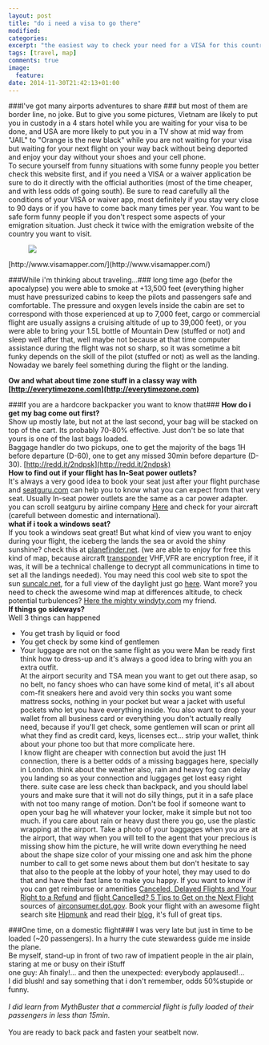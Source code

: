 ```yaml
---
layout: post
title: "do i need a visa to go there"
modified:
categories:
excerpt: "the easiest way to check your need for a VISA for this country"
tags: [travel, map]
comments: true
image:
  feature:
date: 2014-11-30T21:42:13+01:00
---
```


###I've got many airports adventures to share ###
but most of them are border line, no joke.
But to give you some pictures, Vietnam are likely to put you in custody in a 4 stars hotel while you are waiting for your visa to be done, and USA are more likely to put you in a TV show at mid way from "JAIL" to "Orange is the new black" while you are not waiting for your visa but waiting for your next flight on your way back without being deported and enjoy your day without your shoes and your cell phone.  
To secure yourself from funny situations with some funny people you better check this website first, and if you need a VISA or a waiver application be sure to do it directly with the official authorities (most of the time cheaper, and with less odds of going south). Be sure to read carefully all the conditions of your VISA or waiver app, most definitely if you stay very close to 90 days or if you have to come back many times per year. You want to be safe form funny people if you don't respect some aspects of your emigration situation. Just check it twice with the emigration website of the country you want to visit.  
<figure class="full">
    <a href="http://www.visamapper.com/"><img src="http://i.imgur.com/2HdPJxl.png"></a>
</figure>
[http://www.visamapper.com/](http://www.visamapper.com/)

###While i'm thinking about traveling...###
long time ago (befor the apocalypse) you were able to smoke at +13,500 feet (everything higher must have pressurized cabins to keep the pilots and passengers safe and comfortable. The pressure and oxygen levels inside the cabin are set to correspond with those experienced at up to 7,000 feet, cargo or commercial flight are usually assigns a cruising altitude of up to 39,000 feet), or you were able to bring your 1.5L bottle of Mountain Dew (stuffed or not) and sleep well after that, well maybe not because at that time computer assistance during the flight was not so sharp, so it was sometime a bit funky depends on the skill of the pilot (stuffed or not) as well as the landing. Nowaday we barely feel something during the flight or the landing.  

**Ow and what about time zone stuff in a classy way with [http://everytimezone.com](http://everytimezone.com)**

###If you are a hardcore backpacker you want to know that###
**How do i get my bag come out first?**  
Show up mostly late, but not at the last second, your bag will be stacked on top of the cart. Its probably 70-80% effective. Just don't be so late that yours is one of the last bags loaded.  
Baggage handler do two pickups, one to get the majority of the bags 1H before departure (D-60), one to get any missed 30min before departure (D-30).
[http://redd.it/2ndpsk](http://redd.it/2ndpsk)  
**How to find out if your flight has In-Seat power outlets?**  
It's always a very good idea to book your seat just after your flight purchase and [seatguru.com](http://www.seatguru.com) can help you to know what you can expect from that very seat. Usually In-seat power outlets are the same as a car power adapter. you can scroll seatguru by airline company [Here](http://www.seatguru.com/browseairlines/browseairlines.php) and check for your aircraft (carefull between domestic and international).  
**what if i took a windows seat?**  
If you took a windows seat great! But what kind of view you want to enjoy during your flight, the iceberg the lands the sea or avoid the shiny sunshine? check this at [planefinder.net](http://planefinder.net/). (we are able to enjoy for free this kind of map, because aircraft [transponder](https://en.wikipedia.org/wiki/Transponder_%28aeronautics%29) VHF,VFR are encryption free, if it was, it will be a technical challenge to decrypt all communications in time to set all the landings needed). You may need this cool web site to spot the sun [suncalc.net](http://suncalc.net), for a full view of the daylight just go [here](http://www.die.net/earth/). Want more? you need to check the awesome wind map at differences altitude, to check potential turbulences? [Here the mighty windyty.com](http://www.windyty.com/) my friend.  
**If things go sideways?**  
Well 3 things can happened
  - You get trash by liquid or food
  - You get check by some kind of gentlemen
  - Your luggage are not on the same flight as you were
Man be ready first think how to dress-up and it's always a good idea to bring with you an extra outfit.  
At the airport security and TSA mean you want to get out there asap, so no belt, no fancy shoes who can have some kind of metal, it's all about com-fit sneakers here and avoid very thin socks you want some mattress socks, nothing in your pocket but wear a jacket with useful pockets who let you have everything inside. You also want to drop your wallet from all business card or everything you don't actually really need, because if you'll get check, some gentlemen will scan or print all what they find as credit card, keys, licenses ect... strip your wallet, think about your phone too but that more complicate here.  
I know flight are cheaper with connection but avoid the just 1H connection, there is a better odds of a missing baggages here, specially in London. think about the weather also, rain and heavy fog can delay you landing so as your connection and luggages get lost easy right there. suite case are less check than backpack, and you should label yours and make sure that it will not do silly things, put it in a safe place with not too many range of motion. Don't be fool if someone want to open your bag he will whatever your locker, make it simple but not too much. if you care about rain or heavy dust there you go, use the plastic wrapping at the airport. Take a photo of your baggages when you are at the airport, that way when you will tell to the agent that your precious is missing show him the picture, he will write down everything he need about the shape size color of your missing one and ask him the phone number to call to get some news about them but don't hesitate to say that also to the people at the lobby of your hotel, they may used to do that and have their fast lane to make you happy. If you want to know if you can get reimburse or amenities [Canceled, Delayed Flights and Your Right to a Refund](http://www.farecompare.com/news/cancelled-delayed-flights-your-rights-your-next-steps/) and [flight Cancelled? 5 Tips to Get on the Next Flight](http://www.farecompare.com/travel-advice/flight-cancelled-5-tips-to-get-on-the-next-flight/) sources of [airconsumer.dot.gov](http://airconsumer.dot.gov/publications/flyrights.htm#delayed). Book your flight with an awesome flight search site [Hipmunk](https://www.hipmunk.com) and read their [blog](http://blog.hipmunk.com/), it's full of great tips.

###One time, on a domestic flight###
I was very late but just in time to be loaded (~20 passengers). In a hurry the cute stewardess guide me inside the plane.<br>
Be myself, stand-up in front of two raw of impatient people in the air plain, staring at me or busy on their iStuff  
one guy: Ah finaly!... and then the unexpected: everybody applaused!...<br>
I did blush! and say something that i don't remember, odds 50%stupide or funny.<br>
<br>
*I did learn from MythBuster that a commercial flight is fully loaded of their passengers in less than 15min.*  <br>
<br>
You are ready to back pack and fasten your seatbelt now.
